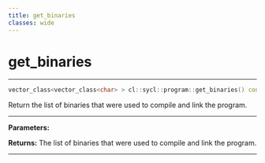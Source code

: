 ```yaml
---
title: get_binaries
classes: wide
---
```

# get_binaries

---

```cpp
vector_class<vector_class<char> > cl::sycl::program::get_binaries() const
```


Return the list of binaries that were used to compile and link the program. 


---
**Parameters:**

**Returns:** The list of binaries that were used to compile and link the program. 

---
